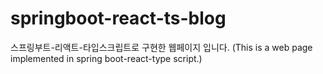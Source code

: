 # springboot-react-ts-blog
스프링부트-리액트-타입스크립트로 구현한 웹페이지 입니다.
(This is a web page implemented in spring boot-react-type script.)
